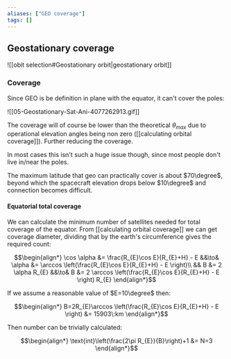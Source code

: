 ```yaml
---
aliases: ["GEO coverage"]
tags: []
---
```


## Geostationary coverage

![[obit selection#Geostationary orbit|geostationary orbit]]

### Coverage

Since GEO is be definition in plane with the equator, it can't cover the poles:

![[05-Geostationary-Sat-Ani-4077262913.gif]]

The coverage will of course be lower than the theoretical $\theta_{max}$ due to operational elevation angles being non zero ([[calculating orbital coverage]]). Further reducing the coverage.

In most cases this isn't such a huge issue though, since most people don't live in/near the poles.

The maximum latitude that geo can practically cover is about $70\degree$, beyond which the spacecraft elevation drops below $10\degree$ and connection becomes difficult.

#### Equatorial total coverage

We can calculate the minimum number of satellites needed for total coverage of the equator. From [[calculating orbital coverage]] we can get coverage diameter, dividing that by the earth's circumference gives the required count:



$$\begin{align*} 
\cos \alpha   &= \frac{R_{E}\cos E}{R_{E}+H} - E  &&\to&
 \alpha   &= \arccos \left(\frac{R_{E}\cos E}{R_{E}+H} - E \right)\\
 && B &= 2 \alpha R_{E} &&\to& B &= 2 \arccos \left(\frac{R_{E}\cos E}{R_{E}+H} - E \right) R_{E}
\end{align*}$$

If we assume a reasonable value of $E=10\degree$ then:

$$\begin{align*}
B=2R_{E}\arccos \left(\frac{R_{E}\cos E}{R_{E}+H} - E \right) &= 15903\:km
\end{align*}$$

Then number can be trivially calculated:

$$\begin{align*}
\text{int}\left(\frac{2\pi R_{E}}{B}\right)+1 &= N=3
\end{align*}$$
